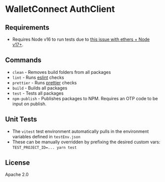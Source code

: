 # WalletConnect AuthClient

## Requirements

- Requires Node v16 to run tests due to [this issue with ethers + Node v17+](https://github.com/webpack/webpack/issues/14532).

## Commands

- `clean` - Removes build folders from all packages
- `lint` - Runs [eslint](https://eslint.org/) checks
- `prettier` - Runs [prettier](https://prettier.io/) checks
- `build` - Builds all packages
- `test` - Tests all packages
- `npm-publish` - Publishes packages to NPM. Requires an OTP code to be input on publish.

## Unit Tests

- The `vitest` test environment automatically pulls in the environment variables defined in `testEnv.json`
- These can be manually overridden by prefixing the desired custom vars: `TEST_PROJECT_ID=... yarn test`

## License

Apache 2.0
